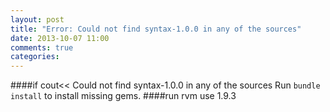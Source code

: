 ```yaml
---
layout: post
title: "Error: Could not find syntax-1.0.0 in any of the sources"
date: 2013-10-07 11:00
comments: true
categories: 
---
```


####if cout<<
	Could not find syntax-1.0.0 in any of the sources
	Run `bundle install` to install missing gems.
####run
	rvm use 1.9.3


